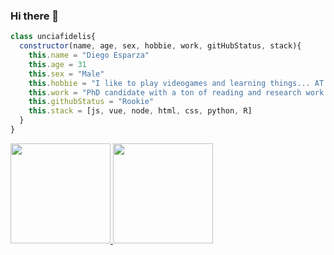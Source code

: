 ### Hi there 👋
```javascript
class unciafidelis{
  constructor(name, age, sex, hobbie, work, gitHubStatus, stack){
    this.name = "Diego Esparza"
    this.age = 31
    this.sex = "Male"
    this.hobbie = "I like to play videogames and learning things... AT THE SAME TIME"
    this.work = "PhD candidate with a ton of reading and research work <- i love my PhD!"
    this.githubStatus = "Rookie"
    this.stack = [js, vue, node, html, css, python, R]
  }
}
```

<a href="https://github.com/unciafidelis">
  <img height="160em" src="https://github-readme-stats.vercel.app/api?username=unciafidelis">
  <img height="160em" src="https://github-readme-stats.vercel.app/api/top-langs/?username=unciafidelis">
</a>
